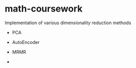 # math-coursework
Implementation of various dimensionality reduction methods
- PCA
- AutoEncoder
- MRMR

- 
